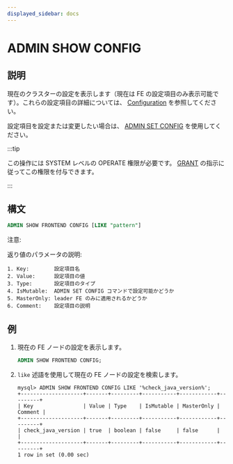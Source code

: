 ```yaml
---
displayed_sidebar: docs
---
```


# ADMIN SHOW CONFIG

## 説明

現在のクラスターの設定を表示します（現在は FE の設定項目のみ表示可能です）。これらの設定項目の詳細については、 [Configuration](../../../../administration/management/FE_configuration.md) を参照してください。

設定項目を設定または変更したい場合は、 [ADMIN SET CONFIG](ADMIN_SET_CONFIG.md) を使用してください。

:::tip

この操作には SYSTEM レベルの OPERATE 権限が必要です。 [GRANT](../../account-management/GRANT.md) の指示に従ってこの権限を付与できます。

:::

## 構文

```sql
ADMIN SHOW FRONTEND CONFIG [LIKE "pattern"]
```

注意:

返り値のパラメータの説明:

```plain text
1. Key:        設定項目名
2. Value:      設定項目の値
3. Type:       設定項目のタイプ 
4. IsMutable:  ADMIN SET CONFIG コマンドで設定可能かどうか
5. MasterOnly: leader FE のみに適用されるかどうか
6. Comment:    設定項目の説明 
```

## 例

1. 現在の FE ノードの設定を表示します。

    ```sql
    ADMIN SHOW FRONTEND CONFIG;
    ```

2. `like` 述語を使用して現在の FE ノードの設定を検索します。

    ```plain text
    mysql> ADMIN SHOW FRONTEND CONFIG LIKE '%check_java_version%';
    +--------------------+-------+---------+-----------+------------+---------+
    | Key                | Value | Type    | IsMutable | MasterOnly | Comment |
    +--------------------+-------+---------+-----------+------------+---------+
    | check_java_version | true  | boolean | false     | false      |         |
    +--------------------+-------+---------+-----------+------------+---------+
    1 row in set (0.00 sec)
    ```